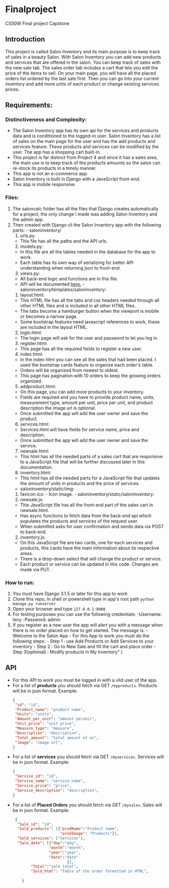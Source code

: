 # Finalproject
CS50W Final project Capstone

## Introduction 
This project is called Salon Inventory and its main purpose is to keep track of sales in a beauty Salon. With Salon Inventory you can add new products and services that are offered in the salon. You can keep track of sales with the new sale tab. The sales order tab includes a cart that lets you edit the price of the items to sell. On your main page, you will have all the placed orders list ordered by the last sale first. Then you can go into your current inventory and add more units of each product or change existing services prices.

## Requirements: 
 ### Distinctiveness and Complexity:
  * The Salon Inventory app has its own api for the services and products data and is conditioned to the logged-in user. Salon Inventory has a list of sales on the main page for the user and has the add products and services feature. These products and services can be modified by the user. The app has a shopping cart built-in.
  * This project is far distinct from Project 4 and since it has a sales area, the main use is to keep track of the products amounts so the salon can re-stock its products in a timely manner.
  * This app is not an e-commerce app.
  * Salon Inventory is built in Django with a JavaScript front-end.
  * This app is mobile responsive.
    
 ### Files:
  1. The saloncalc folder has all the files that Django creates automatically for a project, the only change I made was adding Salon Inventory and the admin app.
  2. Then created with Django cli the Salon Inventory app with the following parts:
    - saloninventory/
      1. urls.py:
        - This file has all the paths and the API urls.
      2. models.py:
        - In this file are all the tables needed in the database for the app to work.
        - Each table has its own way of serializing for better API understanding when returning json to front-end.
      3. views.py:
        - All back-end logic and functions are in this file.
        - API will be documented [here.](https://github.com/leny133/Finalproject/blob/main/README.md#api)
    - saloninventory/templates/saloninventory:
      1. layout.html:
        - This HTML file has all the tabs and css headers needed through all other HTML files and is included in all other HTML files.
        - The tabs become a hamburger button when the viewport is mobile or becomes a narrow page.
        - Some bootstrap features need javascript references to work, these are included in the layout HTML.
      2. login.html:
        - The login page will ask for the user and password to let you log in.
      3. register.html:
        - This page has all the required fields to register a new user.
      4. index.html:
        - In the index html you can see all the sales that had been placed. I used the bootstrap cards feature to organize each order's table.
        - Orders will be organized from newest to oldest.
        - This page has pagination with 10 orders to keep the growing orders organized.
      5. addproduct.html:
        - On this page, you can add more products to your inventory. 
        - Fields are required and you have to provide product name, units, measurement type, amount per unit, price per unit, and product description the image url is optional.
        - Once submitted the app will add the user owner and save the product.
      6. services.html:
        - Services.html will have fields for service name, price and description.
        - Once submitted the app will add the user owner and save the service.
      7. newsale.html:
        - This html has all the needed parts of a sales cart that are responsive to a JavaScript file that will be further discussed later in this documentation.
      8. inventory.html:
        - This html has all the needed parts for a JavaScript file that updates the amount of units in products and the price of services.
        - saloninventory/static/img:
        1. favicon.ico:
          - Icon image.
    - saloninventory/static/saloninventory:
      1. newsale.js:
        - This JavaScript file has all the front-end part of the sales cart in newsale.html.
        - Has async functions to fetch data from the back-end api which populates the products and services of the request user.
        - When submitted asks for user confirmation and sends data via POST to back-end.
      2. inventory.js:
        - On this JavaScript file are two cards, one for each services and products, this cards have the main information about its respective areas.
        - There is a drop-down select that will change the product or service.
        - Each product or service can be updated in this code. Changes are made via PUT.
  ### How to run:
   1. You must have Django 3.1.5 or later for this app to work
   2. Clone this repo, in shell or powershell type in app's root path `python manage.py runserver`
   3. Open your browser and type `127.0.0.1:8000`
   4. For testing purposes you can use the following credentials:
     -Username: leny
     -Password: admin
   5. If you register as a new user the app will alert you with a message when there is no order placed on how to get started. The message is:
     - Welcome to the Salon App
     - For this App to work you must do the following steps:
     - Step 1 : use Add Products or Add Services to your inventory
     - Step 2 : Go to New Sale and fill the cart and place order
     - Step 3(optional) : Modify products in My Inventory"
                )
      
## API
  - For this API to work you must be logged in with a vlid user of the app.
  - For a list of **products** you should fetch via GET `/myproducts`. Products will be in json format. Example:
    ```json
    {
     "id": "id",
     "Product_name": "product name",
     "Units": "units",
     "Amount_per_unit": "amount perunit",
     "Unit_price": "unit price",
     "Measure_type": "measure",
     "Description": "description",
     "Total_amount": "total amount of oz",
     "image": "image url",
    }
    ```
  - For a list of **services** you should fetch via GET `/myservices`. Services will be in json format. Example:
    ```json
    {
     "Service_id": "id",
     "Service_name": "service name",
     "Service_price": "price",
     "Service_description": "description",
    }
    ```
  - For a list of **Placed Orders** you should fetch via GET `/mysales`. Sales will be in json format. Example:
    ```json
     {
      "Sale_id": "id",
      "Sold_products": [{"prodName":"Product name",
                         "prodImage": "Products"}],
      "Sold_services": ["Services"],
      "Sale_date": [{"day":"day",
                    "month":"month",
                    "year":"year",
                    "date":"date"
                            }],
            "Total":"sale total",
            "Sold_html": "Table of the order formatted in HTML",
            
        }
     ```
